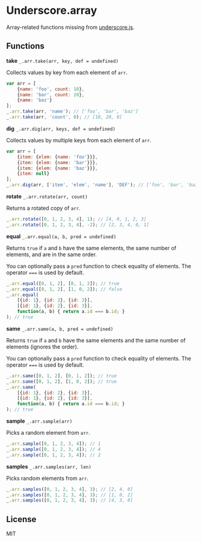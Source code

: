# Underscore.array

Array-related functions missing from [underscore.js](http://underscorejs.org/).

## Functions

**take** `_.arr.take(arr, key, def = undefined)`

Collects values by key from each element of `arr`.

```javascript
var arr = [
	{name: 'foo', count: 10},
	{name: 'bar', count: 20},
	{name: 'baz'}
];
_.arr.take(arr, 'name'); // ['foo', 'bar', 'baz']
_.arr.take(arr, 'count', 0); // [10, 20, 0]
```

**dig** `_.arr.dig(arr, keys, def = undefined)`

Collects values by multiple keys from each element of `arr`.

```javascript
var arr = [
	{item: {elem: {name: 'foo'}}},
	{item: {elem: {name: 'bar'}}},
	{item: {elem: {name: 'baz'}}},
	{item: null}
];
_.arr.dig(arr, ['item', 'elem', 'name'], 'DEF'); // ['foo', 'bar', 'baz', 'DEF']
```

**rotate** `_.arr.rotate(arr, count)`

Returns a rotated copy of `arr`.

```javascript
_.arr.rotate([0, 1, 2, 3, 4], 1); // [4, 0, 1, 2, 3]
_.arr.rotate([0, 1, 2, 3, 4], -2); // [2, 3, 4, 0, 1]
```

**equal** `_.arr.equal(a, b, pred = undefined)`

Returns `true` if `a` and `b` have the same elements, the same number of elements, and are in the same order.

You can optionally pass a `pred` function to check equality of elements. The operator `===` is used by default.

```javascript
_.arr.equal([0, 1, 2], [0, 1, 2]); // true
_.arr.equal([0, 1, 2], [1, 0, 2]); // false
_.arr.equal(
	[{id: 1}, {id: 2}, {id: 3}],
	[{id: 1}, {id: 2}, {id: 3}],
	function(a, b) { return a.id === b.id; }
); // true
```

**same** `_.arr.same(a, b, pred = undefined)`

Returns `true` if `a` and `b` have the same elements and the same number of elements (ignores the order).

You can optionally pass a `pred` function to check equality of elements. The operator `===` is used by default.

```javascript
_.arr.same([0, 1, 2], [0, 1, 2]); // true
_.arr.same([0, 1, 2], [1, 0, 2]); // true
_.arr.same(
	[{id: 1}, {id: 2}, {id: 3}],
	[{id: 1}, {id: 2}, {id: 3}],
	function(a, b) { return a.id === b.id; }
); // true
```

**sample** `_.arr.sample(arr)`

Picks a random element from `arr`.

```javascript
_.arr.sample([0, 1, 2, 3, 4]); // 1
_.arr.sample([0, 1, 2, 3, 4]); // 4
_.arr.sample([0, 1, 2, 3, 4]); // 2
```

**samples** `_.arr.samples(arr, len)`

Picks random elements from `arr`.

```javascript
_.arr.samples([0, 1, 2, 3, 4], 3); // [2, 4, 0]
_.arr.samples([0, 1, 2, 3, 4], 3); // [1, 0, 2]
_.arr.samples([0, 1, 2, 3, 4], 3); // [4, 3, 0]
```

## License

MIT
